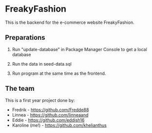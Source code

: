 # FreakyFashion

This is the backend for the e-commerce website FreakyFashion. 

## Preparations

1. Run "update-database" in Package Manager Console to get a local database

2. Run the data in seed-data.sql

3. Run program at the same time as the frontend.

## The team

This is a first year project done by:

- Fredrik - https://github.com/Fredde88
- Linnea - https://github.com/linneaand
- Eddie - https://github.com/eddish16
- Karoline (me!) - https://github.com/khelianthus
